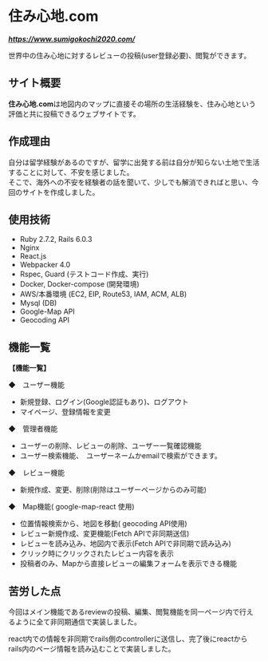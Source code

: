 # 住み心地.com
***https://www.sumigokochi2020.com/***

世界中の住み心地に対するレビューの投稿(user登録必要)、閲覧ができます。

## サイト概要

**住み心地.com**は地図内のマップに直接その場所の生活経験を、住み心地という評価と共に投稿できるウェブサイトです。<br>

## 作成理由
自分は留学経験があるのですが、留学に出発する前は自分が知らない土地で生活することに対して、不安を感じました。<br>
そこで、海外への不安を経験者の話を聞いて、少しでも解消できればと思い、今回のサイトを作成しました。

## 使用技術

* Ruby 2.7.2, Rails 6.0.3
* Nginx
* React.js
* Webpacker 4.0
* Rspec, Guard (テストコード作成、実行)
* Docker, Docker-compose (開発環境)
* AWS/本番環境 (EC2, EIP, Route53, IAM, ACM, ALB)
* Mysql (DB)
* Google-Map API
* Geocoding API
## 機能一覧
**【機能一覧】**

◆　ユーザー機能 
* 新規登録、ログイン(Google認証もあり)、ログアウト
* マイページ、登録情報を変更

◆　管理者機能 
* ユーザーの削除、レビューの削除、ユーザー一覧確認機能
* ユーザー検索機能、　ユーザーネームかemailで検索ができます。

◆　レビュー機能 
* 新規作成、変更、削除(削除はユーザーページからのみ可能)

◆　Map機能( google-map-react 使用)
* 位置情報検索から、地図を移動( geocoding API使用)
* レビュー新規作成、変更機能(Fetch APIで非同期送信)
* レビューを読み込み、地図内で表示(Fetch APIで非同期で読み込み)
* クリック時にクリックされたレビュー内容を表示
* 投稿者のみ、Mapから直接レビューの編集フォームを表示できる機能

## 苦労した点
今回はメイン機能であるreviewの投稿、編集、閲覧機能を同一ページ内で行えるように全て非同期通信で実装しました。

react内での情報を非同期でrails側のcontrollerに送信し、完了後にreactからrails内のページ情報を読み込むことで実装しました。
